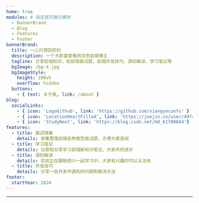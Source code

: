 ```yaml
---
home: true
modules: # 指定首页展示模块
  - BannerBrand
  - Blog
  - Features
  - Footer
bannerBrand:
  title: 一心只想回农村
  description: 一个大龄喜爱看网文的前端博主
  tagline: 分享前端知识，如前端面试题、前端开发技巧、源码解读、学习笔记等
  bgImage: /bg-4.jpg
  bgImageStyle: 
    height: 100vh
    overflow: hidden
  buttons:
    - { text: 关于我, link: /about }
blog:
  socialLinks:
    - { icon: 'LogoGithub', link: 'https://github.com/xiangyecunfu' }
    - { icon: 'LocationHeartFilled', link: 'https://juejin.cn/user/497418932333127' }
    - { icon: 'StudyNext', link: 'https://blog.csdn.net/m0_61700044'}
features:
  - title: 面试锦集
    details: 收集整理前端各种类型面试题，方便大家查阅
  - title: 学习笔记
    details: 记录和分享学习前端新知识笔记，大家共同进步
  - title: 源码解读
    details: 目前正在跟随若川一起学习中，大家有兴趣的可以关注他
  - title: 开发技巧
    details: 分享一些开发中遇到的问题和解决方法   
footer:
  startYear: 2024
---
```


<style>
  .home .hero img {
    max-width: 200px;
    margin: 0 auto 2rem;
  }
</style>
---
